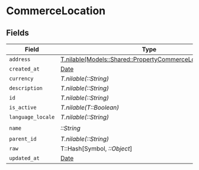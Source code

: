 # CommerceLocation


## Fields

| Field                                                                                                                | Type                                                                                                                 | Required                                                                                                             | Description                                                                                                          |
| -------------------------------------------------------------------------------------------------------------------- | -------------------------------------------------------------------------------------------------------------------- | -------------------------------------------------------------------------------------------------------------------- | -------------------------------------------------------------------------------------------------------------------- |
| `address`                                                                                                            | [T.nilable(Models::Shared::PropertyCommerceLocationAddress)](../../models/shared/propertycommercelocationaddress.md) | :heavy_minus_sign:                                                                                                   | N/A                                                                                                                  |
| `created_at`                                                                                                         | [Date](https://ruby-doc.org/stdlib-2.6.1/libdoc/date/rdoc/Date.html)                                                 | :heavy_minus_sign:                                                                                                   | N/A                                                                                                                  |
| `currency`                                                                                                           | *T.nilable(::String)*                                                                                                | :heavy_minus_sign:                                                                                                   | N/A                                                                                                                  |
| `description`                                                                                                        | *T.nilable(::String)*                                                                                                | :heavy_minus_sign:                                                                                                   | N/A                                                                                                                  |
| `id`                                                                                                                 | *T.nilable(::String)*                                                                                                | :heavy_minus_sign:                                                                                                   | N/A                                                                                                                  |
| `is_active`                                                                                                          | *T.nilable(T::Boolean)*                                                                                              | :heavy_minus_sign:                                                                                                   | N/A                                                                                                                  |
| `language_locale`                                                                                                    | *T.nilable(::String)*                                                                                                | :heavy_minus_sign:                                                                                                   | N/A                                                                                                                  |
| `name`                                                                                                               | *::String*                                                                                                           | :heavy_check_mark:                                                                                                   | N/A                                                                                                                  |
| `parent_id`                                                                                                          | *T.nilable(::String)*                                                                                                | :heavy_minus_sign:                                                                                                   | N/A                                                                                                                  |
| `raw`                                                                                                                | T::Hash[Symbol, *::Object*]                                                                                          | :heavy_minus_sign:                                                                                                   | N/A                                                                                                                  |
| `updated_at`                                                                                                         | [Date](https://ruby-doc.org/stdlib-2.6.1/libdoc/date/rdoc/Date.html)                                                 | :heavy_minus_sign:                                                                                                   | N/A                                                                                                                  |